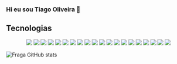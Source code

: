 ### Hi eu sou Tiago Oliveira 👋

## Tecnologias
<p align='center'>
  <img src="https://img.shields.io/badge/Git-0b6b81?style=for-the-badge&logo=git&logoColor=white&colorA=orange&colorB=blue" />
  <img src="https://img.shields.io/badge/Linux-0b6b81?style=for-the-badge&logo=linux&logoColor=red&colorA=orange&colorB=blue" /> 
   
  <img src="https://img.shields.io/badge/HTML5-0b6b81?style=for-the-badge&logo=html5&logoColor=black&colorA=white&colorB=blue" />  
  <img src="https://img.shields.io/badge/CSS3-0b6b81?style=for-the-badge&logo=css3&logoColor=black&colorA=orange&colorB=blue" />  
  <img src="https://img.shields.io/badge/JavaScript-0b6b81?style=for-the-badge&logo=javascript&logoColor=black&colorA=orange&colorB=blue" />
  <img src="https://img.shields.io/badge/TypeScript-0b6b81?style=for-the-badge&logo=typescript&logoColor=black&colorA=orange&colorB=blue" />
  
  <img src="https://img.shields.io/badge/React-0b6b81?style=for-the-badge&logo=react&logoColor=black&colorA=orange&colorB=blue" />
  <img src="https://img.shields.io/badge/Redux-0b6b81?style=for-the-badge&logo=redux&logoColor=black&colorA=orange&colorB=blue" />
  <img src="https://img.shields.io/badge/React_Router-0b6b81?style=for-the-badge&logo=react-router&logoColor=black&colorA=orange&colorB=blue" />
   
  <img src="https://img.shields.io/badge/Docker-0b6b81?style=for-the-badge&logo=docker&logoColor=black&colorA=orange&colorB=blue" />
  <img src="https://img.shields.io/badge/Node.js-0b6b81?style=for-the-badge&logo=node.js&logoColor=black&colorA=orange&colorB=blue" />
  <img src="https://img.shields.io/badge/Express.js-0b6b81?style=for-the-badge&logo=express&logoColor=black&colorA=orange&colorB=blue" /> 
  <img src="https://img.shields.io/badge/MySQL-0b6b81?style=for-the-badge&logo=mysql&logoColor=black&colorA=orange&colorB=blue" />
  <img src="https://img.shields.io/badge/Sequelize-0b6b81?style=for-the-badge&logo=sequelize&logoColor=black&colorA=orange&colorB=blue" />
  <img src="https://img.shields.io/badge/MongoDB-0b6b81?style=for-the-badge&logo=mongoDB&logoColor=black&colorA=orange&colorB=blue" />
  <img src="https://img.shields.io/badge/Mongoose-0b6b81?style=for-the-badge&logo=mongoDB&logoColor=black&colorA=orange&colorB=blue" />
   
  <img src="https://img.shields.io/badge/Jest-0b6b81?style=for-the-badge&logo=jest&logoColor=black&colorA=orange&colorB=blue" />
  <img src="https://img.shields.io/badge/Testing_Library-0b6b81?style=for-the-badge&logo=testinglibrary&logoColor=black&colorA=orange&colorB=blue" />
  <img src="https://img.shields.io/badge/Mocha-0b6b81?style=for-the-badge&logo=mocha&logoColor=black&colorA=orange&colorB=blue" />
  <img src="https://img.shields.io/badge/Chai-0b6b81?style=for-the-badge&logo=chai&logoColor=black&colorA=orange&colorB=blue" />
</p>

![Fraga GitHub stats](https://github-readme-stats.vercel.app/api?username=TiagoOliveira7890&show_icons=true&theme=dracula&count_private=true)
